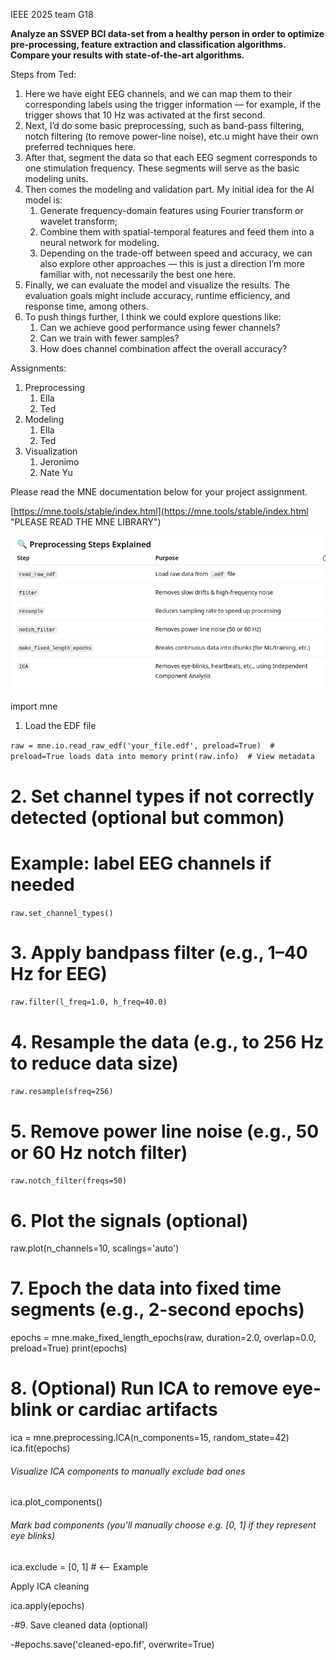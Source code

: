 IEEE 2025 team G18

**Analyze an SSVEP BCI data-set from a healthy person in order to optimize pre-processing, feature extraction and classification algorithms. Compare your results with state-of-the-art algorithms.**

Steps from Ted:

1. Here we have eight EEG channels, and we can map them to their corresponding labels using the trigger information — for example, if the trigger shows that 10 Hz was activated at the first second.
2. Next, I’d do some basic preprocessing, such as band-pass filtering, notch filtering (to remove power-line noise), etc.u might have their own preferred techniques here.
3. After that, segment the data so that each EEG segment corresponds to one stimulation frequency. These segments will serve as the basic modeling units.
4. Then comes the modeling and validation part. My initial idea for the AI model is:
   1. Generate frequency-domain features using Fourier transform or wavelet transform;
   2. Combine them with spatial-temporal features and feed them into a neural network for modeling.
   3. Depending on the trade-off between speed and accuracy, we can also explore other approaches — this is just a direction I’m more familiar with, not necessarily the best one here.
5. Finally, we can evaluate the model and visualize the results.
   The evaluation goals might include accuracy, runtime efficiency, and response time, among others.
6. To push things further, I think we could explore questions like:
   1. Can we achieve good performance using fewer channels?
   2. Can we train with fewer samples?
   3. How does channel combination affect the overall accuracy?

Assignments: 

1. Preprocessing
   1. Ella
   2. Ted
2. Modeling
   1. Ella
   2. Ted
3. Visualization
   1. Jeronimo
   2. Nate Yu

Please read the MNE documentation below for your project assignment.

[https://mne.tools/stable/index.html](https://mne.tools/stable/index.html "PLEASE READ THE MNE LIBRARY")

![1759665990667](image/readme/1759665990667.png)

import mne

1. Load the EDF file

`raw = mne.io.read_raw_edf('your_file.edf', preload=True)  # preload=True loads data into memory
print(raw.info)  # View metadata`

# 2. Set channel types if not correctly detected (optional but common)

# Example: label EEG channels if needed

`raw.set_channel_types()`

# 3. Apply bandpass filter (e.g., 1–40 Hz for EEG)

`raw.filter(l_freq=1.0, h_freq=40.0)`

# 4. Resample the data (e.g., to 256 Hz to reduce data size)

`raw.resample(sfreq=256)`

# 5. Remove power line noise (e.g., 50 or 60 Hz notch filter)

`raw.notch_filter(freqs=50)`

# 6. Plot the signals (optional)

raw.plot(n_channels=10, scalings='auto')

# 7. Epoch the data into fixed time segments (e.g., 2-second epochs)

epochs = mne.make_fixed_length_epochs(raw, duration=2.0, overlap=0.0, preload=True)
print(epochs)

# 8. (Optional) Run ICA to remove eye-blink or cardiac artifacts

ica = mne.preprocessing.ICA(n_components=15, random_state=42)
ica.fit(epochs)

###### Visualize ICA components to manually exclude bad ones

ica.plot_components()

###### Mark bad components (you'll manually choose e.g. [0, 1] if they represent eye blinks)

ica.exclude = [0, 1]  # <-- Example

Apply ICA cleaning

ica.apply(epochs)

-#9. Save cleaned data (optional)

-#epochs.save('cleaned-epo.fif', overwrite=True)
